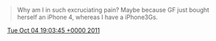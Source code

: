 > Why am I in such excruciating pain? Maybe because GF just bought herself an iPhone 4, whereas I have a iPhone3Gs\.

<img src="../../media/tweet.ico" width="12" /> [Tue Oct 04 19:03:45 +0000 2011](https://twitter.com/DromerDenker/status/121299483257610240)